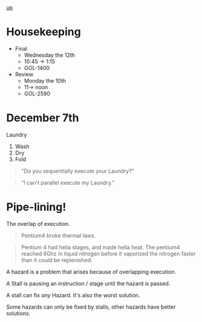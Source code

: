 [up](./index.md)

# Housekeeping

- Final
	- Wednesday the 12th
	- 10:45 -> 1:15
	- GOL-1400
- Review
	- Monday the 10th
	- 11-> noon
	- GOL-2590

# December 7th

Laundry

1. Wash
2. Dry
3. Fold

> "Do you sequentially execute your Laundry?"

> "I can't parallel execute my Laundry."

# Pipe-lining!

The overlap of execution.

> Pentium4 broke thermal laws.

> Pentium 4 had hella stages, and made hella heat. The pentium4 reached 6Ghz in liquid nitrogen
> before it vaporized the nitrogen faster than it could be replenished.

A hazard is a problem that arises because of overlapping execution.

A Stall is pausing an instruction / stage until the hazard is passed.

A stall can fix *any* Hazard. It's also the worst solution.

Some hazards can only be fixed by stalls, other hazards have better solutions.
